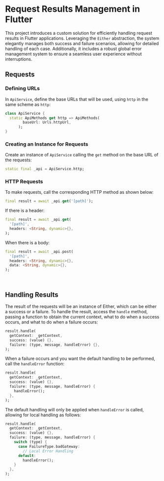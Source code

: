 # Request Results Management in Flutter

This project introduces a custom solution for efficiently handling request results in Flutter applications. Leveraging the `Either` abstraction, the system elegantly manages both success and failure scenarios, allowing for detailed handling of each case. Additionally, it includes a robust global error management system to ensure a seamless user experience without interruptions.

## Requests

### Defining URLs

In `ApiService`, define the base URLs that will be used, using `http` in the same scheme as `http`:

```dart
class ApiService {
  static ApiMethods get http => ApiMethods(
        baseUrl: Urls.httpUrl,
      );
}
```

### Creating an Instance for Requests

Create an instance of `ApiService` calling the `get` method on the base URL of the requests:

```dart
static final _api = ApiService.http;
```

### HTTP Requests

To make requests, call the corresponding HTTP method as shown below:

```dart
final result = await _api.get('[path]');
```

If there is a header:

```dart
final result = await _api.get(
  '[path]',
  headers: <String, dynamic>{},
);
```

When there is a body:

```dart
final result = await _api.post(
  '[path]',
  headers: <String, dynamic>{},
  data: <String, dynamic>{},
);
```

</br>

## Handling Results

The result of the requests will be an instance of Either, which can be either a success or a failure. To handle the result, access the `handle` method, passing a function to obtain the current context, what to do when a success occurs, and what to do when a failure occurs:

```dart
result.handle(
  getContext: _getContext,
  success: (value) {},
  failure: (type, message, handleError) {},
);
```

When a failure occurs and you want the default handling to be performed, call the `handleError` function:

```dart
result.handle(
  getContext: _getContext,
  success: (value) {},
  failure: (type, message, handleError) {
    handleError();
  },
);
```

The default handling will only be applied when `handleError` is called, allowing for local handling as follows:

```dart
result.handle(
  getContext: _getContext,
  success: (value) {},
  failure: (type, message, handleError) {
    switch (type) {
      case FailureType.badGateway:
        // Local Error Handling
      default:
        handleError();
    }
  },
);
```
